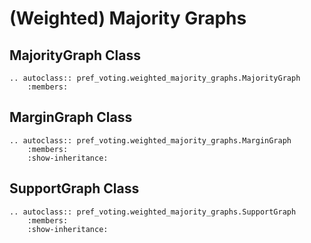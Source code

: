 (Weighted) Majority Graphs
=======================================


## MajorityGraph Class

```{eval-rst}
.. autoclass:: pref_voting.weighted_majority_graphs.MajorityGraph
    :members: 
```

## MarginGraph Class

```{eval-rst}
.. autoclass:: pref_voting.weighted_majority_graphs.MarginGraph
    :members: 
    :show-inheritance:
```

## SupportGraph Class

```{eval-rst}
.. autoclass:: pref_voting.weighted_majority_graphs.SupportGraph
    :members: 
    :show-inheritance:
```
